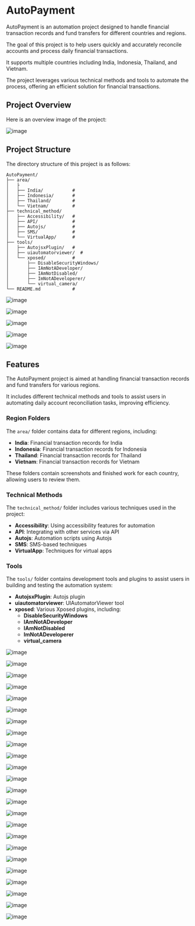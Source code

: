  
# AutoPayment

AutoPayment is an automation project designed to handle financial transaction records and fund transfers for different countries and regions.

The goal of this project is to help users quickly and accurately reconcile accounts and process daily financial transactions.

It supports multiple countries including India, Indonesia, Thailand, and Vietnam. 

The project leverages various technical methods and tools to automate the process, offering an efficient solution for financial transactions.

## Project Overview

Here is an overview image of the project:

![image](area/secondgrace_taiwan_girl_easy_1.jpg)


## Project Structure

The directory structure of this project is as follows:

```
AutoPayment/
├── area/
│   ├
│   ├── India/           # 
│   ├── Indonesia/       # 
│   ├── Thailand/        # 
│   └── Vietnam/         # 
├── technical_method/
│   ├── Accessibility/   #
│   ├── API/             # 
│   ├── Autojs/          # 
│   ├── SMS/             # 
│   └── VirtualApp/      # 
├── tools/
│   ├── AutojsxPlugin/   # 
│   ├── uiautomatorviewer/  #
│   └── xposed/          # 
│       ├── DisableSecurityWindows/
│       ├── IAmNotADeveloper/
│       ├── IAmNotDisabled/
│       ├── ImNotADeveloperer/
│       └── virtual_camera/
└── README.md            # 
```
![image](area/India/photo_2025-03-23_04-13-19.jpg)

![image](area/Thailand/thailand_banks.jpg) 

![image](area/Thailand/thailand_banks_ui.jpg)

![image](area/Vietnam/Bot.png)  

![image](area/Vietnam/photo_2025-03-01_19-41-25.jpg)

## Features

The AutoPayment project is aimed at handling financial transaction records and fund transfers for various regions.

It includes different technical methods and tools to assist users in automating daily account reconciliation tasks, improving efficiency.

### Region Folders

The `area/` folder contains data for different regions, including:
- **India**: Financial transaction records for India
- **Indonesia**: Financial transaction records for Indonesia
- **Thailand**: Financial transaction records for Thailand
- **Vietnam**: Financial transaction records for Vietnam

These folders contain screenshots and finished work for each country, allowing users to review them.

### Technical Methods

The `technical_method/` folder includes various techniques used in the project:
- **Accessibility**: Using accessibility features for automation
- **API**: Integrating with other services via API
- **Autojs**: Automation scripts using Autojs
- **SMS**: SMS-based techniques
- **VirtualApp**: Techniques for virtual apps

### Tools

The `tools/` folder contains development tools and plugins to assist users in building and testing the automation system:
- **AutojsxPlugin**: Autojs plugin
- **uiautomatorviewer**: UIAutomatorViewer tool
- **xposed**: Various Xposed plugins, including:
  - **DisableSecurityWindows**
  - **IAmNotADeveloper**
  - **IAmNotDisabled**
  - **ImNotADeveloperer**
  - **virtual_camera**

![image](area/secondgrace_taiwan_girl_easy_2.jpg)

![image](area/secondgrace_taiwan_girl_easy_3.jpg)

![image](area/secondgrace_taiwan_girl_easy_4.jpg)

![image](area/secondgrace_taiwan_girl_easy_5.jpg)

![image](area/secondgrace_taiwan_girl_easy_6.jpg)


![image](area/secondgrace_taiwan_girl_easy_7.jpg)

![image](area/secondgrace_taiwan_girl_easy_8.jpg)

![image](area/secondgrace_taiwan_girl_easy_9.jpg)

![image](area/secondgrace_taiwan_girl_easy_10.jpg)

![image](area/secondgrace_taiwan_girl_easy_44.jpg)

![image](area/secondgrace_taiwan_girl_easy_45.jpg)

![image](area/secondgrace_taiwan_girl_easy_46.jpg)

![image](area/secondgrace_taiwan_girl_easy_47.jpg)

![image](area/secondgrace_taiwan_girl_easy_48.jpg)

![image](area/secondgrace_taiwan_girl_easy_49.jpg)

![image](area/secondgrace_taiwan_girl_easy_54.jpg)

![image](area/secondgrace_taiwan_girl_easy_71.jpg)

![image](area/secondgrace_taiwan_girl_easy_76.jpg)

![image](area/secondgrace_taiwan_girl_easy_77.jpg)

![image](area/secondgrace_taiwan_girl_easy_90.jpg)

![image](area/secondgrace_taiwan_girl_easy_134.jpg)

![image](area/secondgrace_taiwan_girl_easy_145.jpg)

![image](area/secondgrace_taiwan_girl_easy_153.jpg)

![image](area/secondgrace_taiwan_girl_easy_177.jpg)

